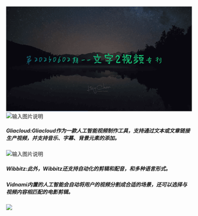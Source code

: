 ![输入图片说明](https://github.com/Hello-AIGC/test/blob/master/source/Video_2023-06-02_181845.gif?raw=true)
![输入图片说明](https://github.com/Hello-AIGC/test/blob/master/source/Video_2023-06-02_174921.gif?raw=true)
##### Gliacloud:Gliacloud作为一款人工智能视频制作工具，支持通过文本或文章链接生产视频，并支持音乐、字幕、背景元素的添加。
![输入图片说明](https://github.com/Hello-AIGC/test/blob/master/source/Video_2023-06-02_172557.gif?raw=true)
##### Wibbitz:此外，Wibbitz还支持自动化的剪辑和配音，和多种语言形式。
##### Vidnami内置的人工智能会自动将用户的视频分割成合适的场景，还可以选择与视频内容相匹配的电影剪辑。

<p>
  <img src="https://foruda.gitee.com/images/1685410349936737076/524ad704_6522093.png"/>
</p>

